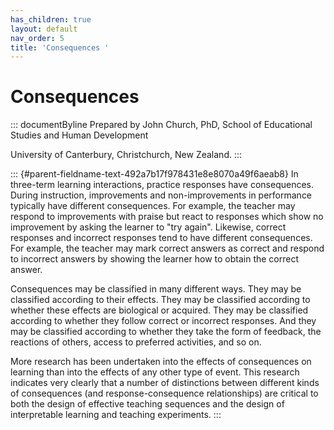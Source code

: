 ```yaml
---
has_children: true
layout: default
nav_order: 5
title: 'Consequences '
---
```

# Consequences 


::: documentByline
Prepared by John Church, PhD, School of Educational Studies and Human
Development

University of Canterbury, Christchurch, New Zealand.
:::

::: {#parent-fieldname-text-492a7b17f978431e8e8070a49f6aeab8}
In three-term learning interactions, practice responses have
consequences. During instruction, improvements and non-improvements in
performance typically have different consequences. For example, the
teacher may respond to improvements with praise but react to responses
which show no improvement by asking the learner to "try again".
Likewise, correct responses and incorrect responses tend to have
different consequences. For example, the teacher may mark correct
answers as correct and respond to incorrect answers by showing the
learner how to obtain the correct answer.

Consequences may be classified in many different ways. They may be
classified according to their effects. They may be classified according
to whether these effects are biological or acquired. They may be
classified according to whether they follow correct or incorrect
responses. And they may be classified according to whether they take the
form of feedback, the reactions of others, access to preferred
activities, and so on.

More research has been undertaken into the effects of consequences on
learning than into the effects of any other type of event. This research
indicates very clearly that a number of distinctions between different
kinds of consequences (and response-consequence relationships) are
critical to both the design of effective teaching sequences and the
design of interpretable learning and teaching experiments.
:::
